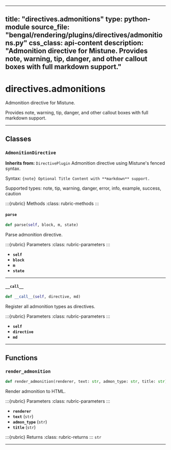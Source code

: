 
---
title: "directives.admonitions"
type: python-module
source_file: "bengal/rendering/plugins/directives/admonitions.py"
css_class: api-content
description: "Admonition directive for Mistune.  Provides note, warning, tip, danger, and other callout boxes with full markdown support."
---

# directives.admonitions

Admonition directive for Mistune.

Provides note, warning, tip, danger, and other callout boxes with
full markdown support.

---

## Classes

### `AdmonitionDirective`

**Inherits from:** `DirectivePlugin`
Admonition directive using Mistune's fenced syntax.

Syntax:
    ```{note} Optional Title
    Content with **markdown** support.
    ```

Supported types: note, tip, warning, danger, error, info, example, success, caution




:::{rubric} Methods
:class: rubric-methods
:::
#### `parse`
```python
def parse(self, block, m, state)
```

Parse admonition directive.



:::{rubric} Parameters
:class: rubric-parameters
:::
- **`self`**
- **`block`**
- **`m`**
- **`state`**





---
#### `__call__`
```python
def __call__(self, directive, md)
```

Register all admonition types as directives.



:::{rubric} Parameters
:class: rubric-parameters
:::
- **`self`**
- **`directive`**
- **`md`**





---


## Functions

### `render_admonition`
```python
def render_admonition(renderer, text: str, admon_type: str, title: str) -> str
```

Render admonition to HTML.



:::{rubric} Parameters
:class: rubric-parameters
:::
- **`renderer`**
- **`text`** (`str`)
- **`admon_type`** (`str`)
- **`title`** (`str`)

:::{rubric} Returns
:class: rubric-returns
:::
`str`




---

